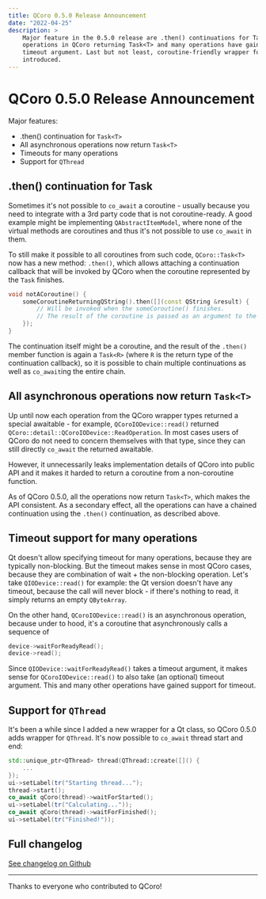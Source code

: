 ```yaml
---
title: QCoro 0.5.0 Release Announcement
date: "2022-04-25"
description: >
    Major feature in the 0.5.0 release are .then() continuations for Task<T>, all asynchronous
    operations in QCoro returning Task<T> and many operations have gained support for optional
    timeout argument. Last but not least, coroutine-friendly wrapper for QThread has been
    introduced.
---
```


<!--
SPDX-FileCopyrightText: 2022 Daniel Vrátil <dvratil@kde.org>

SPDX-License-Identifier: GFDL-1.3-or-later
-->

# QCoro 0.5.0 Release Announcement

Major features:

* .then() continuation for `Task<T>`
* All asynchronous operations now return `Task<T>`
* Timeouts for many operations
* Support for `QThread`

## .then() continuation for Task<T>

Sometimes it's not possible to `co_await` a coroutine - usually because you need to integrate with a 3rd party code
that is not coroutine-ready. A good example might be implementing `QAbstractItemModel`, where none of the virtual
methods are coroutines and thus it's not possible to use `co_await` in them.

To still make it possible to all coroutines from such code, `QCoro::Task<T>` now has a new method: `.then()`,
which allows attaching a continuation callback that will be invoked by QCoro when the coroutine represented
by the `Task` finishes.

```cpp
void notACoroutine() {
    someCoroutineReturningQString().then([](const QString &result) {
        // Will be invoked when the someCoroutine() finishes.
        // The result of the coroutine is passed as an argument to the continuation.
    });
}
```

The continuation itself might be a coroutine, and the result of the `.then()` member function is again a `Task<R>`
(where `R` is the return type of the continuation callback), so it is possible to chain multiple continuations
as well as `co_await`ing the entire chain.

## All asynchronous operations now return `Task<T>`

Up until now each operation from the QCoro wrapper types returned a special awaitable  - for example,
`QCoroIODevice::read()` returned `QCoro::detail::QCoroIODevice::ReadOperation`. In most cases users of QCoro do
not need to concern themselves with that type, since they can still directly `co_await` the returned awaitable.

However, it unnecessarily leaks implementation details of QCoro into public API and it makes it harded to return
a coroutine from a non-coroutine function.

As of QCoro 0.5.0, all the operations now return `Task<T>`, which makes the API consistent. As a secondary effect,
all the operations can have a chained continuation using the `.then()` continuation, as described above.

## Timeout support for many operations

Qt doesn't allow specifying timeout for many operations, because they are typically non-blocking. But the timeout
makes sense in most QCoro cases, because they are combination of wait + the non-blocking operation. Let's take
`QIODevice::read()` for example: the Qt version doesn't have any timeout, because the call will never block - if
there's nothing to read, it simply returns an empty `QByteArray`.

On the other hand, `QCoroIODevice::read()` is an asynchronous operation, because under to hood, it's a coroutine
that asynchronously calls a sequence of

```cpp
device->waitForReadyRead();
device->read();
```

Since `QIODevice::waitForReadyRead()` takes a timeout argument, it makes sense for `QCoroIODevice::read()`
to also take (an optional) timeout argument. This and many other operations have gained support for timeout.

## Support for `QThread`

It's been a while since I added a new wrapper for a Qt class, so QCoro 0.5.0 adds wrapper for `QThread`. It's
now possible to `co_await` thread start and end:

```cpp
std::unique_ptr<QThread> thread(QThread::create([]() {
    ...
});
ui->setLabel(tr("Starting thread...");
thread->start();
co_await qCoro(thread)->waitForStarted();
ui->setLabel(tr("Calculating..."));
co_await qCoro(thread)->waitForFinished();
ui->setLabel(tr("Finished!"));
```

## Full changelog

[See changelog on Github](https://github.com/danvratil/qcoro/releases/tag/v0.5.0)

<hr>

Thanks to everyone who contributed to QCoro!
